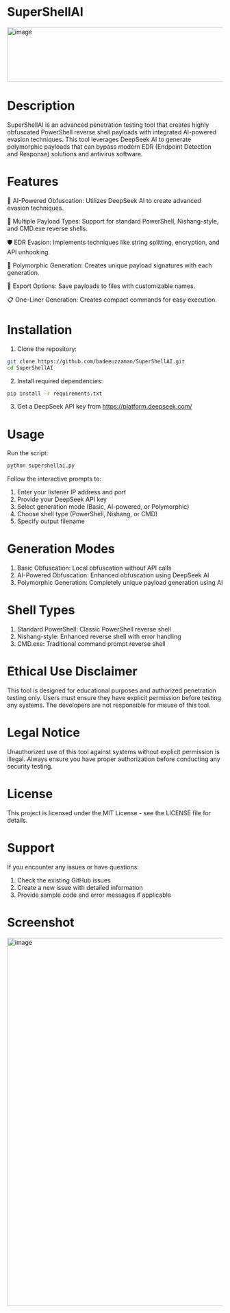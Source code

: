 # SuperShellAI
<img width="1498" height="127" alt="image" src="https://github.com/user-attachments/assets/b440d2bf-f8b6-4537-ae0e-61ac819d3260" />


# Description
SuperShellAI is an advanced penetration testing tool that creates highly obfuscated PowerShell reverse shell payloads with integrated AI-powered evasion techniques. This tool leverages DeepSeek AI to generate polymorphic payloads that can bypass modern EDR (Endpoint Detection and Response) solutions and antivirus software.

# Features
🚀 AI-Powered Obfuscation: Utilizes DeepSeek AI to create advanced evasion techniques.

🔀 Multiple Payload Types: Support for standard PowerShell, Nishang-style, and CMD.exe reverse shells.

🛡️ EDR Evasion: Implements techniques like string splitting, encryption, and API unhooking.

🔄 Polymorphic Generation: Creates unique payload signatures with each generation.

💾 Export Options: Save payloads to files with customizable names.

📋 One-Liner Generation: Creates compact commands for easy execution.

# Installation
1. Clone the repository:
```bash
git clone https://github.com/badeeuzzaman/SuperShellAI.git
cd SuperShellAI
```
2. Install required dependencies:
```bash
pip install -r requirements.txt
```
3. Get a DeepSeek API key from https://platform.deepseek.com/

# Usage
Run the script:
```bash
python supershellai.py
```
Follow the interactive prompts to:
1. Enter your listener IP address and port
2. Provide your DeepSeek API key
3. Select generation mode (Basic, AI-powered, or Polymorphic)
4. Choose shell type (PowerShell, Nishang, or CMD)
5. Specify output filename

# Generation Modes
1. Basic Obfuscation: Local obfuscation without API calls
2. AI-Powered Obfuscation: Enhanced obfuscation using DeepSeek AI
3. Polymorphic Generation: Completely unique payload generation using AI

# Shell Types
1. Standard PowerShell: Classic PowerShell reverse shell
2. Nishang-style: Enhanced reverse shell with error handling
3. CMD.exe: Traditional command prompt reverse shell

# Ethical Use Disclaimer
This tool is designed for educational purposes and authorized penetration testing only. Users must ensure they have explicit permission before testing any systems. The developers are not responsible for misuse of this tool.

# Legal Notice
Unauthorized use of this tool against systems without explicit permission is illegal. Always ensure you have proper authorization before conducting any security testing.

# License
This project is licensed under the MIT License - see the LICENSE file for details.

# Support
If you encounter any issues or have questions:
1. Check the existing GitHub issues
2. Create a new issue with detailed information
3. Provide sample code and error messages if applicable

# Screenshot
<img width="1518" height="859" alt="image" src="https://github.com/user-attachments/assets/df882656-86b9-4ee3-a6ba-43ed9900f1d1" />

